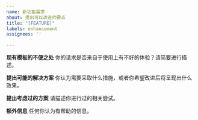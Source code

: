 ```yaml
---
name: 新功能需求
about: 提出可以改进的要点
title: "[FEATURE]"
labels: enhancement
assignees: ''

---
```


**现有模板的不便之处**
你的请求是否来自于使用上有不好的体验？请简要进行描述。

**提出可能的解决方案**
你认为需要采取什么措施，或者你希望改进后将呈现出什么效果。

**提出考虑过的方案**
请描述你进行过的相关尝试。

**额外信息**
任何你认为有帮助的信息。

